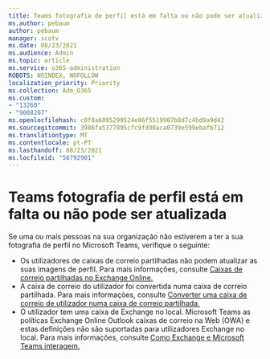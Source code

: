 ```yaml
---
title: Teams fotografia de perfil está em falta ou não pode ser atualizada
ms.author: pebaum
author: pebaum
manager: scotv
ms.date: 08/23/2021
ms.audience: Admin
ms.topic: article
ms.service: o365-administration
ROBOTS: NOINDEX, NOFOLLOW
localization_priority: Priority
ms.collection: Adm_O365
ms.custom:
- "13260"
- "9008207"
ms.openlocfilehash: c0f8a6895299524e86f5519907b8d7c4bd9a9d42
ms.sourcegitcommit: 3986fa5377895cfc9fd98aca0739e599ebafb712
ms.translationtype: MT
ms.contentlocale: pt-PT
ms.lasthandoff: 08/23/2021
ms.locfileid: "58792901"
---
```

# <a name="teams-profile-photo-is-missing-or-cant-be-updated"></a>Teams fotografia de perfil está em falta ou não pode ser atualizada

Se uma ou mais pessoas na sua organização não estiverem a ter a sua fotografia de perfil no Microsoft Teams, verifique o seguinte: 

- Os utilizadores de caixas de correio partilhadas não podem atualizar as suas imagens de perfil. Para mais informações, consulte [Caixas de correio partilhadas no Exchange Online.](https://docs.microsoft.com/exchange/collaboration-exo/shared-mailboxes) 
- A caixa de correio do utilizador foi convertida numa caixa de correio partilhada. Para mais informações, consulte [Converter uma caixa de correio de utilizador numa caixa de correio partilhada.](https://docs.microsoft.com/microsoft-365/admin/email/convert-user-mailbox-to-shared-mailbox) 
- O utilizador tem uma caixa de Exchange no local. Microsoft Teams as políticas Exchange Online Outlook caixas de correio na Web (OWA) e estas definições não são suportadas para utilizadores Exchange no local. Para mais informações, consulte [Como Exchange e Microsoft Teams interagem.](https://docs.microsoft.com/MicrosoftTeams/exchange-teams-interact) 